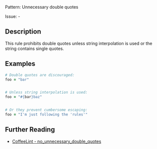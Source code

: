 Pattern: Unnecessary double quotes

Issue: -

## Description

This rule prohibits double quotes unless string interpolation is used or the string contains single quotes.

## Examples

``` coffeescript
# Double quotes are discouraged:
foo = "bar"


# Unless string interpolation is used:
foo = "#{bar}baz"


# Or they prevent cumbersome escaping:
foo = "I'm just following the 'rules'"
```

## Further Reading

* [CoffeeLint - no_unnecessary_double_quotes](http://www.coffeelint.org/#options)